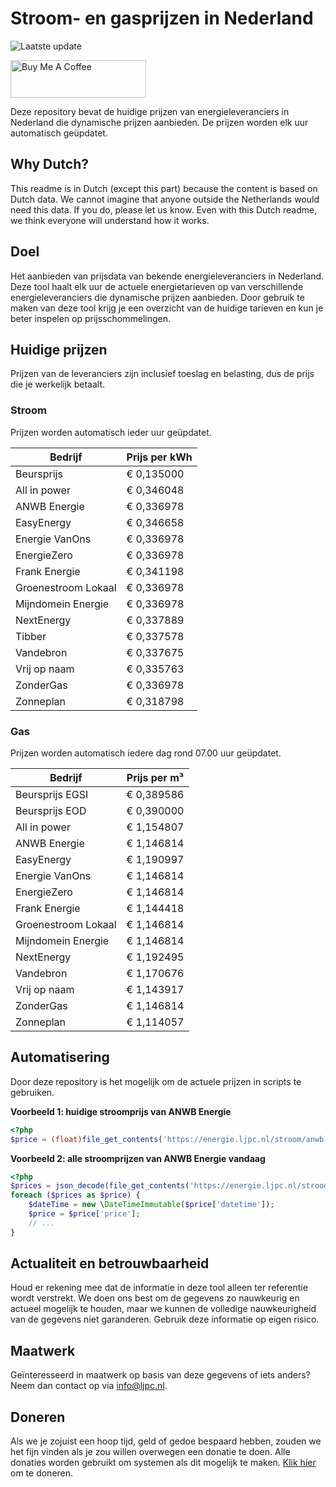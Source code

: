 # Stroom- en gasprijzen in Nederland

![Laatste update](https://img.shields.io/badge/laatste%20update-2023--04--25%2022%3A00%20CET-brightgreen)

<a href="https://www.buymeacoffee.com/Lars-" target="_blank"><img src="https://cdn.buymeacoffee.com/buttons/v2/default-orange.png" alt="Buy Me A Coffee" height="60" style="height: 60px !important;width: 217px !important;" ></a>

Deze repository bevat de huidige prijzen van energieleveranciers in Nederland die dynamische prijzen aanbieden. De prijzen worden elk uur automatisch geüpdatet.

## Why Dutch?

This readme is in Dutch (except this part) because the content is based on Dutch data. We cannot imagine that anyone outside the Netherlands would need this data. If you do, please let us know. Even with this Dutch readme, we think
everyone will understand how it works.

## Doel

Het aanbieden van prijsdata van bekende energieleveranciers in Nederland. Deze tool haalt elk uur de actuele energietarieven op van verschillende energieleveranciers die dynamische prijzen aanbieden. Door gebruik te maken van deze tool
krijg je een overzicht van de huidige tarieven en kun je beter inspelen op prijsschommelingen.

## Huidige prijzen

Prijzen van de leveranciers zijn inclusief toeslag en belasting, dus de prijs die je werkelijk betaalt.

### Stroom

Prijzen worden automatisch ieder uur geüpdatet.

 Bedrijf | Prijs per kWh 
---------|---------------
Beursprijs | € 0,135000
All in power | € 0,346048
ANWB Energie | € 0,336978
EasyEnergy | € 0,346658
Energie VanOns | € 0,336978
EnergieZero | € 0,336978
Frank Energie | € 0,341198
Groenestroom Lokaal | € 0,336978
Mijndomein Energie | € 0,336978
NextEnergy | € 0,337889
Tibber | € 0,337578
Vandebron | € 0,337675
Vrij op naam | € 0,335763
ZonderGas | € 0,336978
Zonneplan | € 0,318798


### Gas

Prijzen worden automatisch iedere dag rond 07.00 uur geüpdatet.

 Bedrijf | Prijs per m³ 
---------|--------------
Beursprijs EGSI | € 0,389586
Beursprijs EOD | € 0,390000
All in power | € 1,154807
ANWB Energie | € 1,146814
EasyEnergy | € 1,190997
Energie VanOns | € 1,146814
EnergieZero | € 1,146814
Frank Energie | € 1,144418
Groenestroom Lokaal | € 1,146814
Mijndomein Energie | € 1,146814
NextEnergy | € 1,192495
Vandebron | € 1,170676
Vrij op naam | € 1,143917
ZonderGas | € 1,146814
Zonneplan | € 1,114057


## Automatisering

Door deze repository is het mogelijk om de actuele prijzen in scripts te gebruiken.

**Voorbeeld 1: huidige stroomprijs van ANWB Energie**

```php
<?php
$price = (float)file_get_contents('https://energie.ljpc.nl/stroom/anwb-energie-nu.txt');

```

**Voorbeeld 2: alle stroomprijzen van ANWB Energie vandaag**

```php
<?php
$prices = json_decode(file_get_contents('https://energie.ljpc.nl/stroom/all-in-power-vandaag.json'),true);
foreach ($prices as $price) {
    $dateTime = new \DateTimeImmutable($price['datetime']);
    $price = $price['price'];
    // ...
}
```

## Actualiteit en betrouwbaarheid

Houd er rekening mee dat de informatie in deze tool alleen ter referentie wordt verstrekt. We doen ons best om de gegevens zo nauwkeurig en actueel mogelijk te houden, maar we kunnen de volledige nauwkeurigheid van de gegevens niet
garanderen. Gebruik deze informatie op eigen risico.

## Maatwerk

Geïnteresseerd in maatwerk op basis van deze gegevens of iets anders? Neem dan contact op
via [info@ljpc.nl](mailto:info@ljpc.nl?subject=Energie%20prijzen).

## Doneren

Als we je zojuist een hoop tijd, geld of gedoe bespaard hebben, zouden we het fijn vinden als je zou willen overwegen een
donatie te doen. Alle donaties worden gebruikt om systemen als dit mogelijk te
maken. [Klik hier](https://www.buymeacoffee.com/Lars-) om te doneren.
